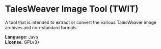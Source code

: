 # TalesWeaver Image Tool (TWIT)
A tool that is intended to extract or convert the various TalesWeaver image archives and non-standard formats

__Language__: Java <br/>
__License__: GPLv3+
